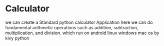 # Calculator
we can create a Standard python calculator Application here we  can do fundamental arithmetic operations such as addition, subtraction, multiplication, and division. which run on android linux windows mac os by kivy python
